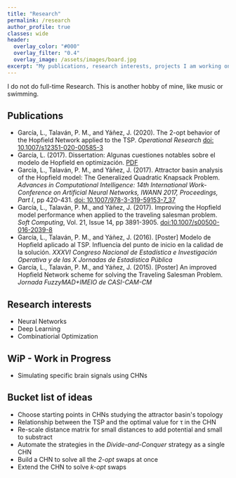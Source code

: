```yaml
---
title: "Research"
permalink: /research
author_profile: true
classes: wide
header:
  overlay_color: "#000"
  overlay_filter: "0.4"
  overlay_image: /assets/images/board.jpg
excerpt: "My publications, research interests, projects I am working on and _further to be developed_ ideas"
---
```


I do not do full-time Research. This is another hobby of mine, like music or swimming.

## Publications
* García, L., Talaván, P. M., and Yáñez, J. (2020). The 2-opt behavior of the Hopfield Network applied to the TSP. _Operational Research_ [doi: 10.1007/s12351-020-00585-3](https://bit.ly/3vSq3gJ)
* García, L. (2017). Dissertation: Algunas cuestiones notables sobre el modelo de Hopfield en optimización. [PDF](https://bit.ly/3dhz6zx)
* García, L., Talaván, P. M., and Yáñez, J. (2017). Attractor basin analysis of the Hopfield model: The Generalized Quadratic Knapsack Problem. _Advances in Computational Intelligence: 14th International Work-Conference on Artificial Neural Networks, IWANN 2017, Proceedings, Part I_, pp 420-431. [doi: 10.1007/978-3-319-59153-7\_37](https://bit.ly/3f9yY7J)
* García, L., Talaván, P. M., and Yáñez, J. (2017). Improving the Hopfield model performance when applied to the traveling salesman problem. _Soft Computing_, Vol. 21, Issue 14, pp 3891-3905. [doi:10.1007/s00500-016-2039-8](https://bit.ly/31dhbUP)
* García, L., Talaván, P. M., and Yáñez, J. (2016). [Poster] Modelo de Hopfield aplicado al TSP. Influencia del punto de inicio en la calidad de la solución. _XXXVI Congreso Nacional de Estadística e Investigación Operativa y de las X Jornadas de Estadística Pública_
* García, L., Talaván, P. M., and Yáñez, J. (2015). [Poster] An improved Hopfield Network scheme for solving the Traveling Salesman Problem. _Jornada FuzzyMAD+IMEIO de CASI-CAM-CM_

## Research interests
* Neural Networks
* Deep Learning
* Combinatiorial Optimization

## WiP - Work in Progress
* Simulating specific brain signals using CHNs

## Bucket list of ideas
* Choose starting points in CHNs studying the attractor basin's topology
* Relationship between the TSP and the optimal value for τ in the CHN
* Re-scale distance matrix for small distances to add potential and small to substract
* Automate the strategies in the _Divide-and-Conquer_ strategy as a single CHN
* Build a CHN to solve all the _2-opt_ swaps at once
* Extend the CHN to solve _k-opt_ swaps